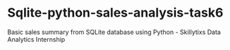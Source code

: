 # Sqlite-python-sales-analysis-task6
Basic sales summary from SQLite database using Python - Skillytixs Data Analytics Internship
